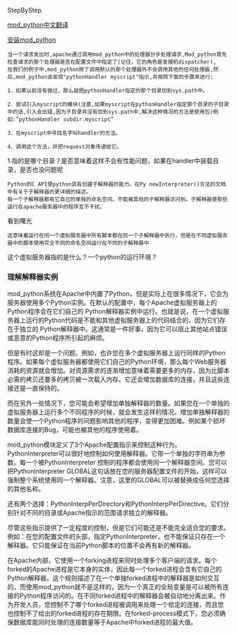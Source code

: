 StepByStep

[mod\_python中文翻译](http://wiki.woodpecker.org.cn/moin/modpythoncn)

[安装mod\_python](InstallMod_python.md)

```
当一个请求发出时,apache通过调用mod_python中的处理器分步处理请求,Mod_python首先检查请求的那个处理器是否在配置文件中指定了(记住，它的角色是发报机dispatcher),
在我们的例子中,mod_python除了调用默认的那个处理器外不会调用其他的任何处理器,然后,mod_python会发现"pythonHandler myscript"指示,并按照下面的步骤来进行:

1．如果以前没有做过，那么就把pythonHandler指定的那个目录加到sys.path中。

2．尝试引入myscript的模块(注意,如果myscript在pythonHandler指定那个目录的子目录中的话,引入会出错,因为子目录并没有加到sys.path中,解决这种情况的方法是使用包)例如:”pythonHandler subdir.myscript”

3．在myscript中寻找名字叫handler的方法。

4．调用这个方法，并把request对象传递给它。 
```

1.指的是哪个目录？是否意味着这样不会有性能问题，如果在handler中装载目录，是否也没问题呢

```
Python的C API使python具有创建子解释器的能力。在Py newInterpreter()方法的文档中有关于子解释器的更详细的描述。
每一个子解释器都有它自己的单独的命名空间，不能被其他的子解释器访问到。子解释器使那些运行在apache服务器中的程序互不干扰。 
```
看到曙光
```
这意味着运行在同一个虚拟服务器中所有脚本都在同一个子解释器中执行，但是在不同虚拟服务器中的脚本使用完全不同的命名空间运行在不同的子解释器中
```
这个虚拟服务器指的是什么？一个python的运行环境？



### 理解解释器实例 ###

mod\_python系统在Apache中内置了Python，但是实际上在很多情况下，它会为服务器使用多个Python实例。在默认的配置中，每个Apache虚拟服务器上的Python程序会在它们自己的 Python解释器实例中运行。也就是说，在一个虚拟服务器上运行的Python代码是不能和其他虚拟服务器上的代码结合的，因为它们存在于独立的 Python解释器中。这通常是一件好事，因为它可以阻止其他站点错误或恶意的Python程序所引起的麻烦。

但是有时这却是一个问题。例如，也许您在多个虚拟服务器上运行同样的Python程序。如果每个虚拟服务器都使用它们自己的Python环境，那么每个Web服务器消耗的资源就会增加。对资源需求的逐渐增加意味着需要更多的内存，因为比脚本必需的拷贝还要多的拷贝被一次载入内存。它还会增加数据库的连接，并且这些连接还是一直保持的。

而在另外一些情况下，您可能会希望增加单独解释器的数量。如果您在一个单独的虚拟服务器上运行多个不同程序的时候，就会发生这样的情况。增加单独解释器的数量会使一个Python程序的问题影响其他的程序，变得更加困难。例如某个损坏数据库连接的Bug，可能也被其他的程序使用着。

mod\_python模块定义了3个Apache配置指示来控制这种行为。PythonInterpreter可以很好地控制如何使用解释器。它带一个单独的字符串为参数。每一个被PythonInterpreter 控制的程序都会使用同一个解释器空间。您可以把PythonInterpreter GLOBAL这句话放在您的服务器配置文件的开始，这样可以强制整个系统使用同一个解释器。注意，这里的GLOBAL可以被替换成任何您选择的其他名称。

还有两个选择：PythonInterpPerDirectory和PythonInterpPerDirective。它们分别针对不同的目录或Apache指示的范围请求独立的解释器。

尽管这些指示提供了一定程度的控制，但是它们可能还是不能完全适合您的要求。例如：在您的配置文件的头部，指定PythonInterpreter，也不能保证只存在一个解释器。它只能保证在当前Python脚本的位置不会再有新的解释器。

在Apache内部，它使用一个forking进程来同时处理多个客户端的请求。每个forked的Apache进程是它本身的实体，因此每一个forked进程会含有它自己的Python解释器。这个规则描述了在一个单独forked进程中的解释器是如何交互的，而使用mod\_python就不是这样的，因为一个真正的全局变量是可以被所有连接的Python程序访问的。在不同forked进程中的解释器会被自动地分离出来。作为开发人员，您控制不了哪个forked进程被调用来处理一个给定的连接，而且您也控制不了给出的forked进程的存在期限。在forked-process模式下，您必须确保数据库能同时处理的连接数量等于Apache中forked进程的最大值。